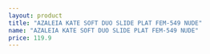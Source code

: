```yaml
---
layout: product
title: "AZALEIA KATE SOFT DUO SLIDE PLAT FEM-549 NUDE"
name: "AZALEIA KATE SOFT DUO SLIDE PLAT FEM-549 NUDE"
price: 119.9
---
```

